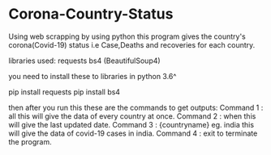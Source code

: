 # Corona-Country-Status
Using web scrapping by using python this program gives the country's corona(Covid-19) status i.e Case,Deaths and recoveries for each country. 


libraries used:
requests
bs4 (BeautifulSoup4)


you need to install these to libraries in python 3.6^

pip install requests
pip install bs4


then after you run this these are the commands to get outputs:
Command 1 :  all
this will give the data of every country at once.
Command 2 : when
this will give the last updated date.
Command 3 : {countryname} eg. india
this will give the data of covid-19 cases in india.
Command 4 : exit
to terminate the program.

